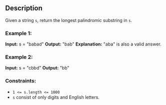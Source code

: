 ## Description

Given a string `s`, return the longest palindromic substring in `s`.

### Example 1:

**Input:** s = "babad"
**Output:** "bab"
**Explanation:** "aba" is also a valid answer.

### Example 2:

**Input:** s = "cbbd"
**Output:** "bb"

### Constraints:

- `1 <= s.length <= 1000`
- `s` consist of only digits and English letters.
